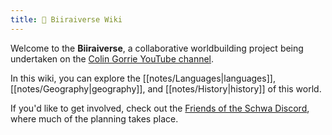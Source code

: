 ```yaml
---
title: 🦉 Biiraiverse Wiki
---
```


Welcome to the **Biiraiverse**, a collaborative worldbuilding project being undertaken on the [Colin Gorrie YouTube channel](https://youtube.com/colingorrie).

In this wiki, you can explore the [[notes/Languages|languages]], [[notes/Geography|geography]], and [[notes/History|history]] of this world.

If you'd like to get involved, check out the [Friends of the Schwa Discord](https://discord.gg/chCmQgE99a), where much of the planning takes place.